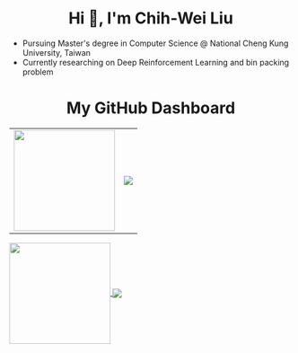<h1 align="center">Hi 👋, I'm Chih-Wei Liu</h1>

* Pursuing Master's degree in Computer Science @ National Cheng Kung University, Taiwan
* Currently researching on Deep Reinforcement Learning and bin packing problem
  
<h1 align="center">My GitHub Dashboard</h1>
<table>
  <tr>
    <td>
      <a href="https://github.com/anuraghazra/github-readme-stats">
        <img height=180 align="center" src="https://github-readme-stats.vercel.app/api?username=JeepWay&show_icons=true&hide_rank=true&count_private=true&hide=contribs&theme=nord&include_all_commits=true&custom_title=GitHub Stats">
      </a>  
    </td>
    <td>
      <a href="https://github.com/anuraghazra/convoychat">
        <img align="center" src="https://github-readme-stats.vercel.app/api/top-langs?username=JeepWay&show_icons=true&locale=en&layout=donut&langs_count=6&hide=Jupyter Notebook,HTML,CSS&size_weight=0.5&count_weight=0.5">
      </a>
    </td>
  </tr>
</table>

<a href="https://github.com/anuraghazra/github-readme-stats">
  <img height=180 align="center" src="https://github-readme-stats-self-ten.vercel.app/api?username=JeepWay&show_icons=true&hide_rank=true&count_private=true&hide=contribs&theme=nord&include_all_commits=true&custom_title=GitHub Stats">
</a>  

<a href="https://github.com/anuraghazra/convoychat">
  <img align="center" src="https://github-readme-stats-self-ten.vercel.app/api/top-langs?username=JeepWay&show_icons=true&locale=en&layout=donut&langs_count=6&hide=Jupyter Notebook,HTML,CSS&size_weight=0.5&count_weight=0.5">
</a>
